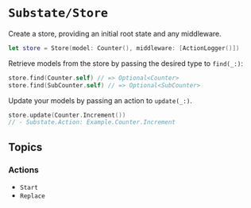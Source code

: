 # ``Substate/Store``

Create a store, providing an initial root state and any middleware.

```swift
let store = Store(model: Counter(), middleware: [ActionLogger()])
```

Retrieve models from the store by passing the desired type to `find(_:)`:

```swift
store.find(Counter.self) // => Optional<Counter>
store.find(SubCounter.self) // => Optional<SubCounter>
```

Update your models by passing an action to `update(_:)`.

```swift
store.update(Counter.Increment())
// - Substate.Action: Example.Counter.Increment
```

## Topics

### Actions

- ``Start``
- ``Replace``
